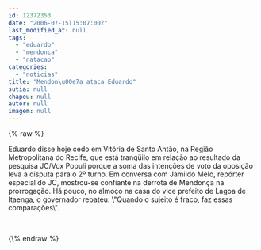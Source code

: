 ```yaml
---
id: 12372353
date: "2006-07-15T15:07:00Z"
last_modified_at: null
tags:
  - "eduardo"
  - "mendonca"
  - "natacao"
categories:
  - "noticias"
title: "Mendon\u00e7a ataca Eduardo"
sutia: null
chapeu: null
autor: null
imagem: null
---
```

{\% raw %}
<p><P>Eduardo disse hoje cedo em Vitória de Santo Antão, na Região Metropolitana do Recife, que está tranqüilo em relação ao resultado da pesquisa JC/Vox Populi porque a soma das intenções de voto da oposição leva a disputa para o 2º turno. Em conversa com Jamildo Melo, repórter especial do JC, mostrou-se confiante na derrota de Mendonça na prorrogação. Há pouco, no almoço na casa do vice prefeito de Lagoa de Itaenga, o governador rebateu: \"Quando o sujeito é fraco, faz essas comparações\".</P></p>
<p><P>&nbsp;</P> </p>
{\% endraw %}